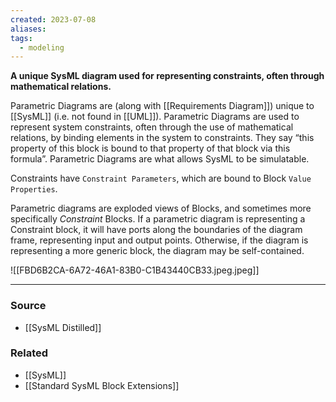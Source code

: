 ```yaml
---
created: 2023-07-08
aliases: 
tags:
  - modeling
---
```

**A unique SysML diagram used for representing constraints, often through mathematical relations.**

Parametric Diagrams are (along with [[Requirements Diagram]]) unique to [[SysML]] (i.e. not found in [[UML]]). Parametric Diagrams are used to represent system constraints, often through the use of mathematical relations, by binding elements in the system to constraints. They say “this property of this block is bound to that property of that block via this formula”. Parametric Diagrams are what allows SysML to be simulatable.

Constraints have `Constraint Parameters`, which are bound to Block `Value Properties`.

Parametric diagrams are exploded views of Blocks, and sometimes more specifically *Constraint* Blocks. If a parametric diagram is representing a Constraint block, it will have ports along the boundaries of the diagram frame, representing input and output points. Otherwise, if the diagram is representing a more generic block, the diagram may be self-contained.

![[FBD6B2CA-6A72-46A1-83B0-C1B43440CB33.jpeg.jpeg]]

****
### Source
- [[SysML Distilled]]

### Related
- [[SysML]] 
- [[Standard SysML Block Extensions]]